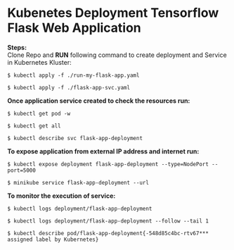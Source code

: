 # Kubenetes Deployment Tensorflow Flask Web Application
**Steps:**  <br>
Clone Repo and **RUN** following command to create deployment and Service in Kubernetes Kluster: <br>
```
$ kubectl apply -f ./run-my-flask-app.yaml 
```
```
$ kubectl apply -f ./flask-app-svc.yaml 
```
**Once application service created to check the resources run:**  <br>
```
$ kubectl get pod -w 
```
```
$ kubectl get all 
```
```
$ kubectl describe svc flask-app-deployment 
```
**To expose application from external IP address and internet run:**  <br>
```
$ kubectl expose deployment flask-app-deployment --type=NodePort --port=5000 
```
```
$ minikube service flask-app-deployment --url
```

**To monitor the execution of service:**  <br>
```
$ kubectl logs deployment/flask-app-deployment
```
```
$ kubectl logs deployment/flask-app-deployment --follow --tail 1
```
```
$ kubectl describe pod/flask-app-deployment{-548d85c4bc-rtv67*** assigned label by Kubernetes}
```
<br>
<br>
<br>
